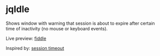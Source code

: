 jqIdle
======

Shows window with warning that session is about to expire after certain time of inactivity (no mouse or keyboard events).


Live preview: [fiddle](http://jsfiddle.net/darsen/UXkSy/3/)

Inspired by: [session timeout](https://github.com/travishorn/jquery-sessionTimeout)

